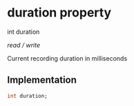 


# duration property







int duration
  
_<span class="feature">read / write</span>_



<p>Current recording duration in milliseconds</p>



## Implementation

```dart
int duration;
```







